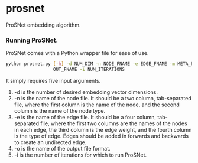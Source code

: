 # prosnet
ProSNet embedding algorithm.

### Running ProSNet.

ProSNet comes with a Python wrapper file for ease of use.

```bash
python prosnet.py [-h] -d NUM_DIM -n NODE_FNAME -e EDGE_FNAME -m META_FNAME -o
                  OUT_FNAME -i NUM_ITERATIONS
```

It simply requires five input arguments.

1. -d is the number of desired embedding vector dimensions.
2. -n is the name of the node file. It should be a two column, tab-separated file, where the first column is the name of the node, and the second column is the name of the node type.
3. -e is the name of the edge file. It should be a four column, tab-separated file, where the first two columns are the names of the nodes in each edge, the third column is the edge weight, and the fourth column is the type of edge. Edges should be added in forwards and backwards to create an undirected edge.
4. -o is the name of the output file format.
5. -i is the number of iterations for which to run ProSNet.